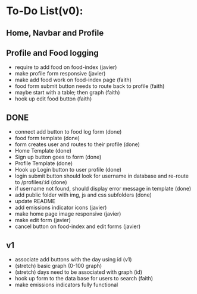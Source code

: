 # **To-Do List(v0):**
## Home, Navbar and Profile

## Profile and Food logging
- require to add food on food-index (javier)
- make profile form responsive (javier)
- make add food work on food-index page (faith)
- food form submit button needs to route back to profile (faith)
- maybe start with a table; then graph (faith)
- hook up edit food button (faith)

## DONE
- connect add button to food log form (done)
- food form template (done)
- form creates user and routes to their profile (done)
- Home Template (done)
- Sign up button goes to form (done)
- Profile Template (done)
- Hook up Login button to user profile (done)
- login submit button should look for username in database and re-route to /profiles/:id (done)
- if username not found, should display error message in template (done)
- add public folder with img, js and css subfolders (done)
- update README
- add emissions indicator icons (javier)
- make home page image responsive (javier)
- make edit form (javier)
- cancel button on food-index and edit forms (javier)

## v1
- associate add buttons with the day using id (v1)
- (stretch) basic graph (0-100 graph)
- (stretch) days need to be associated with graph (id)
- hook up form to the data base for users to search (faith)
- make emissions indicators fully functional

